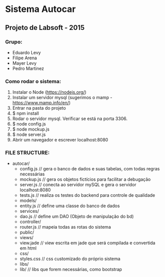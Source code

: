 # Sistema Autocar
## Projeto de Labsoft - 2015

### Grupo:
* Eduardo Levy
* Filipe Arena
* Mayer Levy
* Pedro Martinez

### Como rodar o sistema:
1. Instalar o Node (https://nodejs.org/)
2. Instalar um servidor mysql (sugerimos o mamp - https://www.mamp.info/en/)
3. Entrar na pasta do projeto
4. $ npm install
5. Rodar o servidor mysql. Verificar se está na porta 3306.
6. $ node config.js
7. $ node mockup.js
8. $ node server.js
9. Abrir um navegador e escrever localhost:8080

### FILE STRUCTURE:
* autocar/
  * config.js 			// gera o banco de dados e suas tabelas, com todas regras necessárias
  * mockup.js 			// gera os objetos fictícios para facilitar a debugação
  * server.js 			// conecta ao servidor mySQL e gera o servidor localhost:8080
  * tests.js 			// realiza os testes do backend para controle de qualidade
  * models/
   * entity.js 		// define uma classe do banco de dados
  * services/
   * dao.js 		// define um DAO (Objeto de manipulação do bd)
  * controller/
   * router.js 		// mapeia todas as rotas do sistema
  * public/
   * views/
    * view.jade 	// view escrita em jade que será compilada e convertida em html
   * css/
    * styles.css 	// css customizado do próprio sistema
   * libs/
    * lib/		// libs que forem necessárias, como bootstrap
